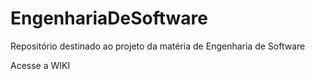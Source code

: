 # EngenhariaDeSoftware
Repositório destinado ao projeto da matéria de Engenharia de Software

Acesse a WIKI
